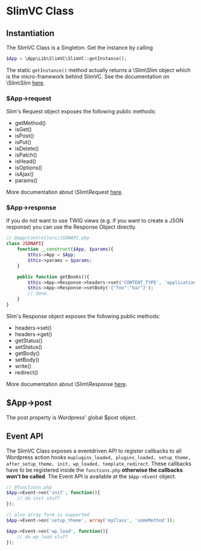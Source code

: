 # SlimVC Class

## Instantiation
The SlimVC Class is a Singleton. Get the instance by calling 

```PHP
$App = \App\Lib\SlimVC\SlimVC::getInstance();
```
The static `getInstance()` method actually returns a \Slim\Slim object which is the micro-framework behind SlimVC. See the documentation on \Slim\Slim [here](http://docs.slimframework.com).

### $App->request

Slim's Request object exposes the following public methods:

- getMethod()
- isGet()
- isPost()
- isPut()
- isDelete()
- isPatch()
- isHead()
- isOptions()
- isAjax()
- params()

More documentation about \Slim\Request [here](http://docs.slimframework.com).

### $App->response

If you do not want to use TWIG views (e.g. if you want to create a JSON response) you can use the Response Object directly.

```PHP
// @app/Controllers/JSONAPI.php
class JSONAPI{
	function __construct($App, $params){
		$this->App = $App;
		$this->params = $params;
	}

	public function getBooks(){
		$this->App->Response->headers->set('CONTENT_TYPE', 'application/json');
		$this->App->Response->setBody('{"foo":"bar"}');
		// done.
	}
}
```

Slim's Response object exposes the following public methods:

- headers->set()
- headers->get()
- getStatus()
- setStatus()
- getBody()
- setBody()
- write()
- redirect()

More documentation about \Slim\Response [here](http://docs.slimframework.com).

## $App->post

The post property is Wordpress' global $post object.

## Event API

The SlimVC Class exposes a eventdriven API to register callbacks to all Wordpress action hooks  `muplugins_loaded, plugins_loaded, setup_theme, after_setup_theme, init, wp_loaded, template_redirect`. These callbacks have to be registered inside the `functions.php` **otherwise the callbacks won't be called**. The Event API is available at the `$App->Event` object.

```PHP
// @functions.php
$App->Event->on('init', function(){
	// do init stuff
});

// also array form is supported
$App->Event->on('setup_theme', array('myClass', 'someMethod'));

$App->Event->on('wp_load', function(){
	// do wp_load stuff
});

```